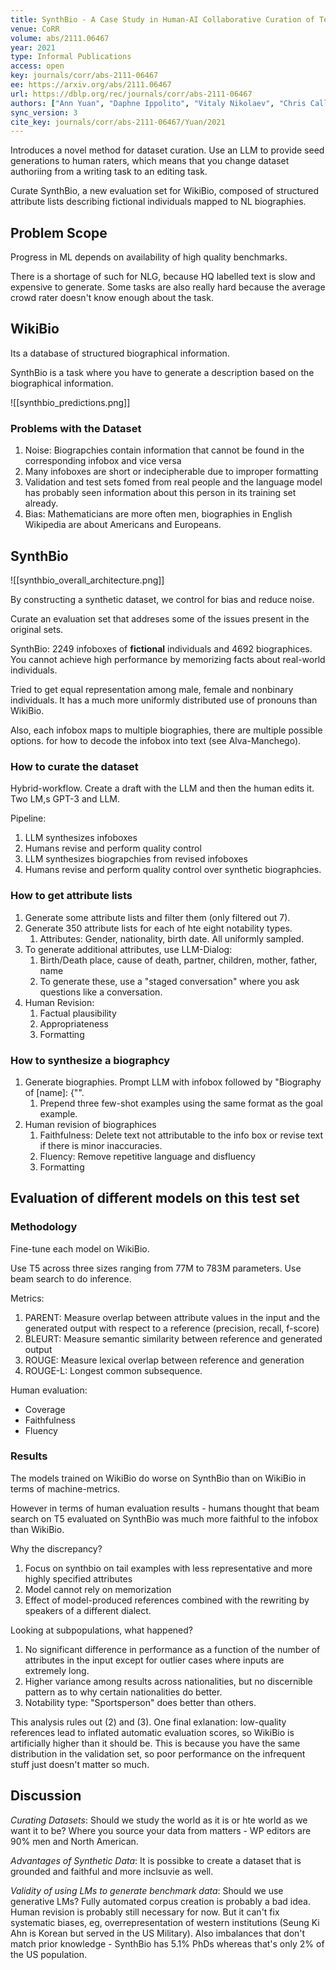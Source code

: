 ```yaml
---
title: SynthBio - A Case Study in Human-AI Collaborative Curation of Text Datasets.
venue: CoRR
volume: abs/2111.06467
year: 2021
type: Informal Publications
access: open
key: journals/corr/abs-2111-06467
ee: https://arxiv.org/abs/2111.06467
url: https://dblp.org/rec/journals/corr/abs-2111-06467
authors: ["Ann Yuan", "Daphne Ippolito", "Vitaly Nikolaev", "Chris Callison-Burch", "Andy Coenen", "Sebastian Gehrmann"]
sync_version: 3
cite_key: journals/corr/abs-2111-06467/Yuan/2021
---
```


Introduces a novel method for dataset curation. Use an LLM to provide seed generations to human raters, which means that you change dataset authoriing from a writing task to an editing task.

Curate SynthBio, a new evaluation set for WikiBio, composed of structured attribute lists describing fictional individuals mapped to NL biographies.

## Problem Scope

Progress in ML depends on availability of high quality benchmarks.

There is a shortage of such for NLG, because HQ labelled text is slow and expensive to generate. Some tasks are also really hard because the average crowd rater doesn't know enough about the task.

## WikiBio



Its a database of structured biographical information.

SynthBio is a task where you have to generate a description based on the biographical information.

![[synthbio_predictions.png]]

### Problems with the Dataset

1. Noise: Biograpchies contain information that cannot be found in the corresponding infobox and vice versa
2. Many infoboxes are short or indecipherable due to improper formatting
3. Validation and test sets fomed from real people and the language model has probably seen information about this person in its training set already.
4. Bias: Mathematicians are more often men, biographies in English Wikipedia are about Americans and Europeans.


## SynthBio

![[synthbio_overall_architecture.png]]

By constructing a synthetic dataset, we control for bias and reduce noise.

Curate an evaluation set that addreses some of the issues present in the original sets.

SynthBio: 2249 infoboxes of **fictional** individuals and 4692 biographices. You cannot achieve high performance by memorizing facts about real-world individuals.

Tried to get equal representation among male, female and nonbinary individuals. It has a much more uniformly distributed use of pronouns than WikiBio.

Also, each infobox maps to multiple biographies, there are multiple possible options. for how to decode the infobox into text (see Alva-Manchego).

### How to curate the dataset

Hybrid-workflow. Create a draft with the LLM and then the human edits it. Two LM,s GPT-3 and LLM.

Pipeline:
 1. LLM synthesizes infoboxes
 2. Humans revise and perform quality control
 3. LLM synthesizes biograpchies from revised infoboxes
 4. Humans revise and perform quality control over synthetic biographcies.

### How to get attribute lists

1. Generate some attribute lists and filter them (only filtered out 7).
2. Generate 350 attribute lists for each of hte eight notability types.
	1. Attributes: Gender, nationality,  birth date. All uniformly sampled.
3. To generate additional attributes, use LLM-Dialog:
	1. Birth/Death place, cause of death, partner, children, mother, father, name
	2. To generate these, use a "staged conversation" where you ask questions like a conversation.
4. Human Revision:
	1. Factual plausibility
	2. Appropriateness
	3. Formatting


### How to synthesize a biographcy

1. Generate biographies. Prompt LLM with infobox followed by "Biography of \[name\]: {"".
	1. Prepend three few-shot examples using the same format as the goal example.
2. Human revision of biographices
	1. Faithfulness: Delete text not attributable to the info box or revise text if there is minor inaccuracies.
	2. Fluency: Remove repetitive language and disfluency
	3. Formatting


## Evaluation of different models on this test set

### Methodology

Fine-tune each model on WikiBio.

Use T5 across three sizes ranging from 77M to 783M parameters. Use beam search to do inference.

Metrics:
 1. PARENT: Measure overlap between attribute values in the input and the generated output with respect to a reference (precision, recall, f-score)
 2. BLEURT: Measure semantic similarity between reference and generated output
 3. ROUGE: Measure lexical overlap between reference and generation
 4. ROUGE-L: Longest common subsequence.

Human evaluation:
 - Coverage
 - Faithfulness
 - Fluency

### Results

The models trained on WikiBio do worse on SynthBio than on WikiBio in terms of machine-metrics.

However in terms of human evaluation results - humans thought that beam search on T5 evaluated on SynthBio was much more faithful to the infobox than WikiBio.

Why the discrepancy?
 1. Focus on synthbio on tail examples with less representative and more highly specified attributes
 2. Model cannot rely on memorization
 3. Effect of model-produced  references combined with the rewriting by speakers of a different dialect.

Looking at subpopulations, what happened?

 1. No significant difference in performance as a function of the number of attributes in the input except for outlier cases where inputs are extremely long.
 2. Higher variance among results across nationalities, but no discernible pattern as to why certain nationalities do better.
 3. Notability type: "Sportsperson" does better than others.


This analysis rules out (2) and (3). One final exlanation: low-quality references lead to inflated automatic evaluation scores, so WikiBio is artificially higher than it should be. This is because you have the same distribution in the validation set, so poor performance on the infrequent stuff just doesn't matter so much.

## Discussion

*Curating Datasets*: Should we study the world as it is or hte world as we want it to be? Where you source your data from matters - WP editors are 90% men and North American.

*Advantages of Synthetic Data*: It is possibke to create a dataset that is grounded and faithful and more inclsuvie as well.

*Validity of using LMs to generate benchmark data*: Should we use generative LMs? Fully automated corpus creation is probably a bad idea. Human revision is probably still necessary for now. But it can't fix systematic biases, eg, overrepresentation of western institutions (Seung Ki Ahn is Korean but served in the US Military). Also imbalances that don't match prior knowledge - SynthBio has 5.1% PhDs whereas that's only 2% of the US population.